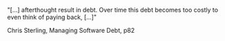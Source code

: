 "[...] afterthought result in debt. Over time this debt becomes too costly to even think of paying back, [...]"

Chris Sterling, Managing Software Debt, p82
